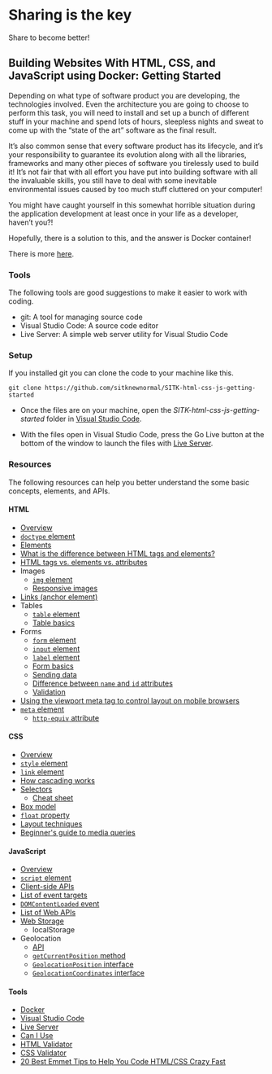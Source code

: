 # Sharing is the key 
Share to become better!

## Building Websites With HTML, CSS, and JavaScript using Docker: Getting Started

Depending on what type of software product you are developing, the technologies involved. Even the architecture you are going to choose to perform this task, you will need to install and set up a bunch of different stuff in your machine and spend lots of hours, sleepless nights and sweat to come up with the “state of the art” software as the final result.

It’s also common sense that every software product has its lifecycle, and it’s your responsibility to guarantee its evolution along with all the libraries, frameworks and many other pieces of software you tirelessly used to build it! It’s not fair that with all effort you have put into building software with all the invaluable skills, you still have to deal with some inevitable environmental issues caused by too much stuff cluttered on your computer!

You might have caught yourself in this somewhat horrible situation during the application development at least once in your life as a developer, haven’t you?!

Hopefully, there is a solution to this, and the answer is Docker container!

There is more [here](https://shareisthekey.com/2020/09/03/docker-container-software-development-1-4/).


### Tools
The following tools are good suggestions to make it easier to work with coding.

* git: A tool for managing source code
* Visual Studio Code: A source code editor
* Live Server: A simple web server utility for Visual Studio Code


### Setup
If you installed git you can clone the code to your machine like this.

```
git clone https://github.com/sitknewnormal/SITK-html-css-js-getting-started
```
* Once the files are on your machine, open the *SITK-html-css-js-getting-started* folder in [Visual Studio Code](https://code.visualstudio.com/).

* With the files open in Visual Studio Code, press the Go Live button at the bottom of the window to launch the files with [Live Server](https://marketplace.visualstudio.com/items?itemName=ritwickdey.LiveServer).

### Resources

The following resources can help you better understand the some basic concepts, elements, and APIs.

#### HTML

- [Overview](https://developer.mozilla.org/docs/Web/HTML)
- [`doctype` element](https://developer.mozilla.org/docs/Web/HTML/Quirks_Mode_and_Standards_Mode)
- [Elements](https://developer.mozilla.org/docs/Web/HTML/Element)
- [What is the difference between HTML tags and elements?](https://stackoverflow.com/questions/8937384/what-is-the-difference-between-html-tags-and-elements)
- [HTML tags vs. elements vs. attributes](https://www.456bereastreet.com/archive/200508/html_tags_vs_elements_vs_attributes/)
- Images
  - [`img` element](https://developer.mozilla.org/docs/Web/HTML/Element/Img)
  - [Responsive images](https://developer.mozilla.org/docs/Learn/HTML/Multimedia_and_embedding/Responsive_images)
- [Links (anchor element)](https://developer.mozilla.org/docs/Web/HTML/Element/a)
- Tables
  - [`table` element](https://developer.mozilla.org/docs/Web/HTML/Element/table)
  - [Table basics](https://developer.mozilla.org/docs/Learn/HTML/Tables/Basics)
- Forms
  - [`form` element](https://developer.mozilla.org/docs/Web/HTML/Element/form)
  - [`input` element](https://developer.mozilla.org/docs/Web/HTML/Element/Input)
  - [`label` element](https://developer.mozilla.org/docs/Web/HTML/Element/label)
  - [Form basics](https://developer.mozilla.org/docs/Learn/Forms)
  - [Sending data](https://developer.mozilla.org/docs/Learn/Forms/Sending_and_retrieving_form_data)
  - [Difference between `name` and `id` attributes](https://stackoverflow.com/questions/1397592/difference-between-id-and-name-attributes-in-html)
  - [Validation](https://developer.mozilla.org/docs/Learn/Forms/Form_validation)
- [Using the viewport meta tag to control layout on mobile browsers](https://developer.mozilla.org/docs/Mozilla/Mobile/Viewport_meta_tag)
- [`meta` element](https://developer.mozilla.org/docs/Web/HTML/Element/meta)
  - [`http-equiv` attribute](https://stackoverflow.com/questions/6771258/what-does-meta-http-equiv-x-ua-compatible-content-ie-edge-do)

#### CSS

- [Overview](https://developer.mozilla.org/docs/Web/CSS)
- [`style` element](https://developer.mozilla.org/docs/Web/SVG/Element/style)
- [`link` element](https://developer.mozilla.org/docs/Web/HTML/Element/link)
- [How cascading works](https://developer.mozilla.org/docs/Learn/CSS/Building_blocks/Cascade_and_inheritance)
- [Selectors](https://developer.mozilla.org/docs/Learn/CSS/Building_blocks/Selectors)
  - [Cheat sheet](https://frontend30.com/css-selectors-cheatsheet/)
- [Box model](https://developer.mozilla.org/docs/Web/CSS/CSS_Box_Model/Introduction_to_the_CSS_box_model)
- [`float` property](https://developer.mozilla.org/docs/Web/CSS/float)
- [Layout techniques](https://developer.mozilla.org/docs/Learn/CSS/CSS_layout/Introduction)
- [Beginner's guide to media queries](https://developer.mozilla.org/docs/Learn/CSS/CSS_layout/Media_queries)

#### JavaScript

- [Overview](https://developer.mozilla.org/docs/Web/javascript)
- [`script` element](https://developer.mozilla.org/docs/Web/HTML/Element/script)
- [Client-side APIs](https://developer.mozilla.org/docs/Learn/JavaScript/Client-side_web_APIs/Introduction)
- [List of event targets](https://developer.mozilla.org/docs/Web/Events)
- [`DOMContentLoaded` event](https://developer.mozilla.org/docs/Web/API/Document/DOMContentLoaded_event)
- [List of Web APIs](https://developer.mozilla.org/docs/Web/API)
- [Web Storage](https://developer.mozilla.org/docs/Web/API/Web_Storage_API)
  - localStorage
- Geolocation
  - [API](https://developer.mozilla.org/docs/Web/API/Geolocation_API)
  - [`getCurrentPosition` method](https://developer.mozilla.org/docs/Web/API/Geolocation/getCurrentPosition)
  - [`GeolocationPosition` interface](https://developer.mozilla.org/docs/Web/API/GeolocationPosition)
  - [`GeolocationCoordinates` interface](https://developer.mozilla.org/docs/Web/API/GeolocationCoordinates)

#### Tools

- [Docker](https://www.docker.com/get-started)
- [Visual Studio Code](https://code.visualstudio.com/)
- [Live Server](https://marketplace.visualstudio.com/items?itemName=ritwickdey.LiveServer)
- [Can I Use](https://caniuse.com/)
- [HTML Validator](https://validator.w3.org/)
- [CSS Validator](http://www.css-validator.org/)
- [20 Best Emmet Tips to Help You Code HTML/CSS Crazy Fast](https://beebom.com/best-emmet-tips-to-code-htmlcss-fast/)
